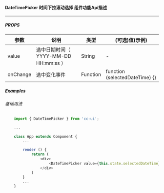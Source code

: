 #### DateTimePicker 时间下拉滚动选择 组件功能Api描述

----------

##### PROPS

|  参数   | 说明  | 类型 | (可选)值(示例) |
|  ----  | ----  | ---- | ---- |
| value  | 选中日期时间（ YYYY-MM-DD HH:mm:ss ） | String | - |
| onChange | 选中变化事件 | Function | function (selectedDateTime) {} |


##### Examples  

###### 基础用法
```javascript
    import { DateTimePicker } from 'cc-ui';

    ...

    class App extends Component {
        ...

        render () {
            return (
                <div>
                    <DateTimePicker value={this.state.selectedDateTime}></DateTimePicker>
                </div>
            )
        }
        ...
    }
```
